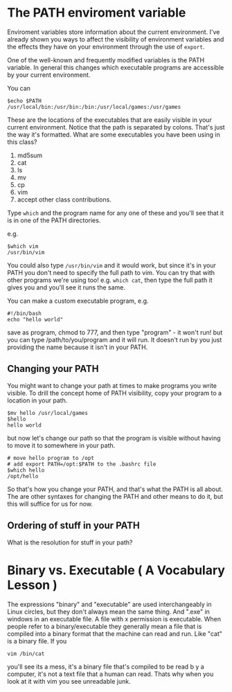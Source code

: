 # The PATH enviroment variable

Enviroment variables store information about the current environment. I've already shown you ways to affect the visibility of environment variables and the effects they have on your environment through the use of `export`. 

One of the well-known and frequently modified variables is the PATH variable. In general this changes which executable programs are accessible by your current environment.

You can 

```
$echo $PATH
/usr/local/bin:/usr/bin:/bin:/usr/local/games:/usr/games
```

These are the locations of the executables that are easily visible in your current environment. Notice that the path is separated by colons. That's just the way it's formatted. What are some executables you have been using in this class?

1. md5sum
2. cat
3. ls
4. mv
5. cp
6. vim
7. accept other class contributions.

Type `which` and the program name for any one of these and you'll see that it is in one of the PATH directories.

e.g.
```
$which vim
/usr/bin/vim
```

You could also type `/usr/bin/vim` and it would work, but since it's in your PATH you don't need to specify the full path to vim. You can try that with other programs we're using too! e.g. `which cat`, then type the full path it gives you and you'll see it runs the same. 

You can make a custom executable program, e.g.

```
#!/bin/bash
echo "hello world"
```
save as program, chmod to 777, and then type "program" - it won't run! but you can type /path/to/you/program and it will run. It doesn't run by you just providing the name because it isn't in your PATH.

## Changing your PATH
You might want to change your path at times to make programs you write  visible. To drill the concept home of PATH visibility, copy your program to a location in your path.

```
$mv hello /usr/local/games
$hello
hello world
```

but now let's change our path so that the program is visible without having to move it to somewhere in your path.

```
# move hello program to /opt
# add export PATH=/opt:$PATH to the .bashrc file
$which hello
/opt/hello
```

So that's how you change your PATH, and that's what the PATH is all about. The are other syntaxes for changing the PATH and other means to do it, but this will suffice for us for now.

## Ordering of stuff in your PATH
What is the resolution for stuff in your path?

# Binary vs. Executable ( A Vocabulary Lesson )
The expressions "binary" and "executable" are used interchangeably in Linux circles, but they don't always mean the same thing. And ".exe" in windows in an executable file. A file with x permission is executable. When people refer to a binary/executable they generally mean a file that is compiled into a binary format that the machine can read and run. Like "cat" is a binary file. If you 

```
vim /bin/cat
```

you'll see its a  mess, it's a binary file that's compiled to be read b y a computer, it's not a text file that a human can read. Thats why when you look at it with vim you see unreadable junk.


